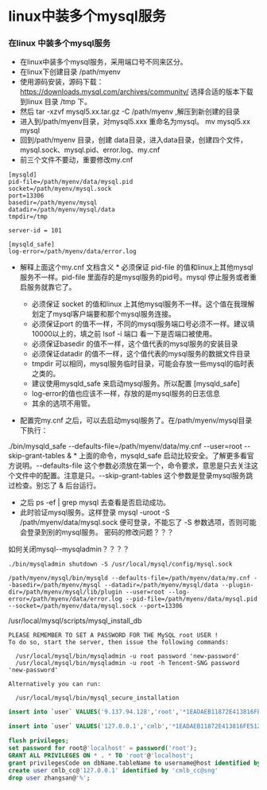 # linux中装多个mysql服务

### 在linux 中装多个mysql服务

* 在linux中装多个mysql服务，采用端口号不同来区分。
* 在linux下创建目录 /path/myenv
* 使用源码安装，源码下载：https://downloads.mysql.com/archives/community/ 选择合适的版本下载到linux 目录 /tmp 下。
* 然后 tar -xzvf mysql5.xx.tar.gz -C /path/myenv ,解压到新创建的目录
* 进入到/path/myenv目录，对mysql5.xxx 重命名为mysql。 mv mysql5.xx mysql
* 回到/path/myenv 目录，创建 data目录，进入data目录，创建四个文件，mysql.sock、mysql.pid、error.log、my.cnf
* 前三个文件不要动，重要修改my.cnf
```
[mysqld]
pid-file=/path/myenv/data/mysql.pid
socket=/path/myenv/mysql.sock
port=13306
basedir=/path/myenv/mysql
datadir=/path/myenv/mysql/data
tmpdir=/tmp

server-id = 101

[mysqld_safe]
log-error=/path/myenv/data/error.log
```

* 解释上面这个my.cnf 文档含义    * 必须保证 pid-file 的值和linux上其他mysql服务不一样。pid-file 里面存的是mysql服务的pid号。mysql 停止服务或者重启服务就靠它了。
    * 必须保证 socket 的值和linux 上其他mysql服务不一样。这个值在我理解划定了mysql客户端要和那个mysql服务连接。
    * 必须保证port 的值不一样，不同的mysql服务端口号必须不一样。建议填10000以上的，填之前 lsof -i 端口 看一下是否端口被使用。
    * 必须保证basedir 的值不一样，这个值代表的mysql服务的安装目录
    * 必须保证datadir 的值不一样，这个值代表的mysql服务的数据文件目录
    * tmpdir 可以相同，mysql服务临时目录，可能会存放一些mysql的临时表之类的。
    * 建议使用mysqld_safe 来启动mysql服务。所以配置 [mysqld_safe]
    * log-error的值也应该不一样，存放的是mysql服务的日志信息
    * 其余的选项不用管。

* 配置完my.cnf 之后，可以去启动mysql服务了。在/path/myenv/mysql目录下执行：

./bin/mysqld_safe --defaults-file=/path/myenv/data/my.cnf --user=root --skip-grant-tables &    * 上面的命令，mysqld_safe 启动比较安全。了解更多看官方说明。--defaults-file 这个参数必须放在第一个，命令要求，意思是只去关注这个文件中的配置。注意是只。--skip-grant-tables 这个参数是登录mysql服务跳过检查。别忘了 & 后台运行。

* 之后 ps -ef | grep mysql 去查看是否启动成功。
* 此时验证mysql服务。这样登录 mysql -uroot -S /path/myenv/data/mysql.sock 便可登录，不能忘了 -S 参数选项，否则可能会登录到别的mysql服务。
密码的修改问题？？？

如何关闭mysql--mysqladmin？？？？

```
./bin/mysqladmin shutdown -S /usr/local/mysql/config/mysql.sock 
```

```
/path/myenv/mysql/bin/mysqld --defaults-file=/path/myenv/data/my.cnf --basedir=/path/myenv/mysql --datadir=/path/myenv/mysql/data --plugin-dir=/path/myenv/mysql/lib/plugin --user=root --log-error=/path/myenv/data/error.log --pid-file=/path/myenv/data/mysql.pid --socket=/path/myenv/data/mysql.sock --port=13306
```

/usr/local/mysql/scripts/mysql_install_db

```
PLEASE REMEMBER TO SET A PASSWORD FOR THE MySQL root USER !
To do so, start the server, then issue the following commands:

  /usr/local/mysql/bin/mysqladmin -u root password 'new-password'
  /usr/local/mysql/bin/mysqladmin -u root -h Tencent-SNG password 'new-password'

Alternatively you can run:

  /usr/local/mysql/bin/mysql_secure_installation
```

```sql
insert into `user` VALUES('9.137.94.128','root','*1EADAEB11872E413816FE51216C9134766DF39F9','Y','Y','Y','Y','Y','Y','Y','Y','Y','Y','Y','Y','Y','Y','Y','Y','Y','Y','Y','Y','Y','Y','Y','Y','Y','Y','Y','Y','Y','','','','',0,0,0,0,'','','N');

insert into `user` VALUES('127.0.0.1','cmlb','*1EADAEB11872E413816FE51216C9134766DF39F9','Y','Y','Y','Y','Y','Y','Y','Y','Y','Y','Y','Y','Y','Y','Y','Y','Y','Y','Y','Y','Y','Y','Y','Y','Y','Y','Y','Y','Y','','','','',0,0,0,0,'','','N');

flush privileges;
set password for root@'localhost' = password('root');
GRANT ALL PRIVILEGES ON * . * TO 'root'@'localhost';
grant privilegesCode on dbName.tableName to username@host identified by "password";
create user cmlb_cc@'127.0.0.1' identified by 'cmlb_cc@sng'
drop user zhangsan@'%';
```
